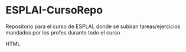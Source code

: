 # ESPLAI-CursoRepo
Repositorio para el curso de ESPLAI, donde se subiran tareas/ejercicios mandados por los profes durante todo el curso

HTML
